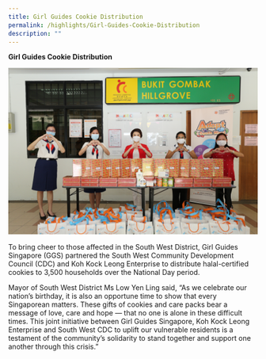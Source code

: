 ```yaml
---
title: Girl Guides Cookie Distribution
permalink: /highlights/Girl-Guides-Cookie-Distribution
description: ""
---
```

**Girl Guides Cookie Distribution**

![Girls Guide](/images/Highlights/GG%20hr%20SW.jpg)

To bring cheer to those affected in the South West District, Girl Guides Singapore (GGS) partnered the South West Community Development Council (CDC) and Koh Kock Leong Enterprise to distribute halal-certified cookies to 3,500 households over the National Day period.

Mayor of South West District Ms Low Yen Ling said, “As we celebrate our nation’s birthday, it is also an opportune time to show that every Singaporean matters. These gifts of cookies and care packs bear a message of love, care and hope — that no one is alone in these difficult times. This joint initiative between Girl Guides Singapore, Koh Kock Leong Enterprise and South West CDC to uplift our vulnerable residents is a testament of the community’s solidarity to stand together and support one another through this crisis.”